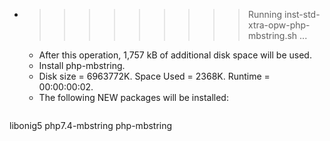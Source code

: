 * >>>>>>>>> Running inst-std-xtra-opw-php-mbstring.sh ...
  * After this operation, 1,757 kB of additional disk space will be used.
  * Install php-mbstring.
  * Disk size = 6963772K. Space Used = 2368K. Runtime = 00:00:00:02.
  * The following NEW packages will be installed:
  ```bash
libonig5 php7.4-mbstring php-mbstring
  ```
